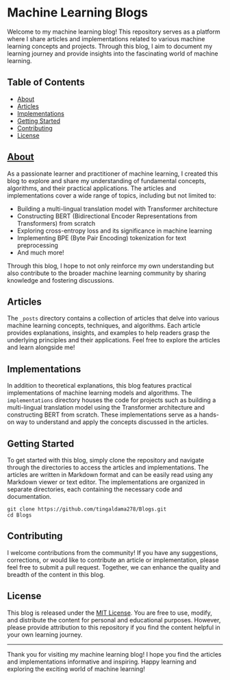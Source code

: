 # Machine Learning Blogs

Welcome to my machine learning blog! This repository serves as a platform where I share articles and implementations related to various machine learning concepts and projects. Through this blog, I aim to document my learning journey and provide insights into the fascinating world of machine learning.

## Table of Contents

- [About](#about)
- [Articles](#articles)
- [Implementations](#implementations)
- [Getting Started](#getting-started)
- [Contributing](#contributing)
- [License](#license)

## [About]()

As a passionate learner and practitioner of machine learning, I created this blog to explore and share my understanding of fundamental concepts, algorithms, and their practical applications. The articles and implementations cover a wide range of topics, including but not limited to:

- Building a multi-lingual translation model with Transformer architecture
- Constructing BERT (Bidirectional Encoder Representations from Transformers) from scratch
- Exploring cross-entropy loss and its significance in machine learning
- Implementing BPE (Byte Pair Encoding) tokenization for text preprocessing
- And much more!

Through this blog, I hope to not only reinforce my own understanding but also contribute to the broader machine learning community by sharing knowledge and fostering discussions.

## Articles

The `_posts` directory contains a collection of articles that delve into various machine learning concepts, techniques, and algorithms. Each article provides explanations, insights, and examples to help readers grasp the underlying principles and their applications. Feel free to explore the articles and learn alongside me!

## Implementations

In addition to theoretical explanations, this blog features practical implementations of machine learning models and algorithms. The `implementations` directory houses the code for projects such as building a multi-lingual translation model using the Transformer architecture and constructing BERT from scratch. These implementations serve as a hands-on way to understand and apply the concepts discussed in the articles.

## Getting Started

To get started with this blog, simply clone the repository and navigate through the directories to access the articles and implementations. The articles are written in Markdown format and can be easily read using any Markdown viewer or text editor. The implementations are organized in separate directories, each containing the necessary code and documentation.

```shell
git clone https://github.com/tingaldama278/Blogs.git
cd Blogs
```

## Contributing

I welcome contributions from the community! If you have any suggestions, corrections, or would like to contribute an article or implementation, please feel free to submit a pull request. Together, we can enhance the quality and breadth of the content in this blog.

## License

This blog is released under the [MIT License](LICENSE). You are free to use, modify, and distribute the content for personal and educational purposes. However, please provide attribution to this repository if you find the content helpful in your own learning journey.

---

Thank you for visiting my machine learning blog! I hope you find the articles and implementations informative and inspiring. Happy learning and exploring the exciting world of machine learning!
